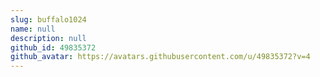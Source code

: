 ```yaml
---
slug: buffalo1024
name: null
description: null
github_id: 49835372
github_avatar: https://avatars.githubusercontent.com/u/49835372?v=4
---
```


